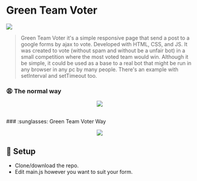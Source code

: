 # Green Team Voter


![](https://img.shields.io/badge/author-ViniciusGambi-%2349d97f) 

> Green Team Voter it's a simple responsive page that send a post to a google forms by ajax to vote. Developed with HTML, CSS, and JS. It was created to vote (without spam and without be a unfair bot) in a small competition where the most voted team would win. Although it be simple, it could be used as a base to a real bot that might be run in any browser in any pc by many people. There's an example with setInterval and setTimeout too.

### :weary: The normal way
<p align="center"><img src="https://imgur.com/ojTOJtl.gif"></p>

<br />
### :sunglasses: Green Team Voter Way
<p align="center"><img src="https://i.imgur.com/fYo5wiC.gif"></p>

## :construction_worker: Setup

- Clone/download the repo.
- Edit main.js however you want to suit your form.